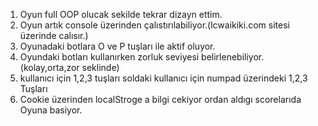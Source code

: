 1. Oyun full OOP olucak sekilde tekrar dizayn ettim.
2. Oyun artık console üzerinden çalıstırılabiliyor.(lcwaikiki.com sitesi üzerinde calısır.)
3. Oyunadaki botlara O ve P tuşları ile aktif oluyor.
4. Oyundaki botları kullanırken zorluk seviyesi belirlenebiliyor.(kolay,orta,zor seklinde)
5. kullanıcı için 1,2,3 tuşları soldaki kullanıcı için numpad üzerindeki 1,2,3 Tuşları
6. Cookie üzerinden localStroge a bilgi cekiyor ordan aldıgı scorelarıda Oyuna basiyor.
